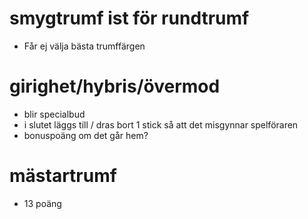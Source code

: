 # smygtrumf ist för rundtrumf
- Får ej välja bästa trumffärgen

# girighet/hybris/övermod
- blir specialbud
- i slutet läggs till / dras bort 1 stick så att det misgynnar spelföraren
- bonuspoäng om det går hem?

# mästartrumf
- 13 poäng
